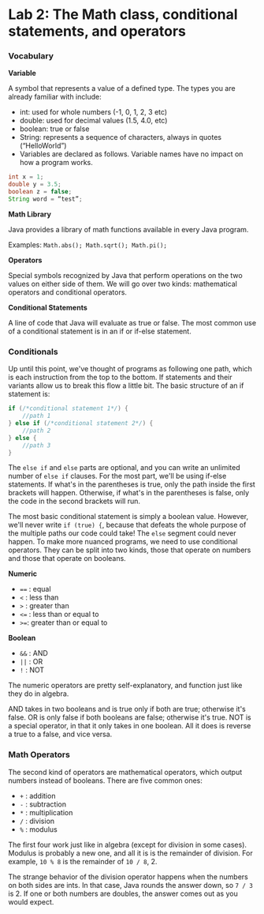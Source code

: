 # Lab 2: The Math class, conditional statements, and operators

### Vocabulary
**Variable**

A symbol that represents a value of a defined type. The types you are already familiar with include:
 * int: used for whole numbers (-1, 0, 1, 2, 3 etc)
 * double: used for decimal values (1.5, 4.0, etc)
 * boolean: true or false
 * String: represents a sequence of characters, always in quotes (“HelloWorld”)
 * Variables are declared as follows. Variable names have no impact on how a program works.
```java 
int x = 1;
double y = 3.5;
boolean z = false;
String word = “test”;
```

**Math Library**

Java provides a library of math functions available in every Java program.

Examples: ```Math.abs(); Math.sqrt(); Math.pi();```

**Operators**

Special symbols recognized by Java that perform operations on the two values on either side of them. We will go over two kinds: mathematical operators and conditional operators.

**Conditional Statements**

A line of code that Java will evaluate as true or false. The most common use of a conditional statement is in an if or if-else statement.

### Conditionals

Up until this point, we've thought of programs as following one path, which is each instruction from the top to the bottom. If statements and their variants allow us to break this flow a little bit. The basic structure of an if statement is:
``` java
if (/*conditional statement 1*/) {
    //path 1
} else if (/*conditional statement 2*/) {
    //path 2
} else {
    //path 3
}
```
The ```else if``` and ```else``` parts are optional, and you can write an unlimited number of ```else if``` clauses. For the most part, we'll be using if-else statements. If what's in the parentheses is true, only the path inside the first brackets will happen. Otherwise, if what's in the parentheses is false, only the code in the second brackets will run.

The most basic conditional statement is simply a boolean value. However, we'll never write ```if (true) {```, because that defeats the whole purpose of the multiple paths our code could take! The ```else``` segment could never happen. To make more nuanced programs, we need to use conditional operators. They can be split into two kinds, those that operate on numbers and those that operate on booleans.

**Numeric**

* `==` : equal
* `<` : less than
* `>` : greater than
* `<=` : less than or equal to
* `>=`: greater than or equal to

**Boolean**

* `&&` : AND
* `||` : OR
* `!` : NOT

The numeric operators are pretty self-explanatory, and function just like they do in algebra.

AND takes in two booleans and is true only if both are true; otherwise it's false. OR is only false if both booleans are false; otherwise it's true. NOT is a special operator, in that it only takes in one boolean. All it does is reverse a true to a false, and vice versa.

### Math Operators

The second kind of operators are mathematical operators, which output numbers instead of booleans. There are five common ones:

* `+` : addition
* `-` : subtraction
* `*` : multiplication
* `/` : division
* `%` : modulus

The first four work just like in algebra (except for division in some cases). Modulus is probably a new one, and all it is is the remainder of division. For example, ```10 % 8``` is the remainder of ```10 / 8```, 2.

The strange behavior of the division operator happens when the numbers on both sides are ints. In that case, Java rounds the answer down, so ```7 / 3``` is 2. If one or both numbers are doubles, the answer comes out as you would expect.